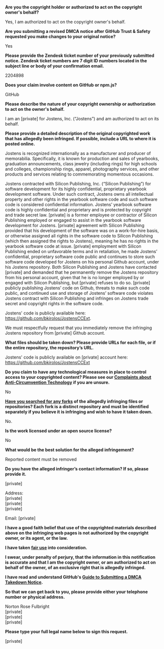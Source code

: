 **Are you the copyright holder or authorized to act on the copyright owner's behalf?**

Yes, I am authorized to act on the copyright owner's behalf.

**Are you submitting a revised DMCA notice after GitHub Trust & Safety requested you make changes to your original notice?**

Yes

**Please provide the Zendesk ticket number of your previously submitted notice. Zendesk ticket numbers are 7 digit ID numbers located in the subject line or body of your confirmation email.**

2204898

**Does your claim involve content on GitHub or npm.js?**

GitHub

**Please describe the nature of your copyright ownership or authorization to act on the owner's behalf.**

I am an [private] for Jostens, Inc. (“Jostens”) and am authorized to act on its behalf.

**Please provide a detailed description of the original copyrighted work that has allegedly been infringed. If possible, include a URL to where it is posted online.**

Jostens is recognized internationally as a manufacturer and producer of memorabilia. Specifically, it is known for production and sales of yearbooks, graduation announcements, class jewelry (including rings) for high schools and colleges, championship rings, apparel, photography services, and other products and services relating to commemorating momentous occasions.

Jostens contracted with Silicon Publishing, Inc. (“Silicon Publishing”) for software development for its highly confidential, proprietary yearbook development software. Under such contract, Jostens owns all intellectual property and other rights in the yearbook software code and such software code is considered confidential information. Jostens’ yearbook software code is highly confidential and proprietary and is protected by copyright and trade secret law. [private] is a former employee or contractor of Silicon Publishing employed or engaged to assist in the yearbook software development for Jostens. [private] agreement with Silicon Publishing provided that his development of the software was on a work-for-hire basis, or otherwise assigned all rights in the software code to Silicon Publishing (which then assigned the rights to Jostens), meaning he has no rights in the yearbook software code at issue. [private] employment with Silicon Publishing ended on unfavorable terms and in retaliation, he made Jostens’ confidential, proprietary software code public and continues to store such software code developed for Jostens on his personal Github account, under his Jostens repository. Both Silicon Publishing and Jostens have contacted [private] and demanded that he permanently remove the Jostens repository from his personal account, given that he is no longer employed by or engaged with Silicon Publishing, but [private] refuses to do so. [private] publicly publishing Jostens’ code on Github, threats to make such code public, and continued use and storage of Jostens’ software code violates Jostens contract with Silicon Publishing and infringes on Jostens trade secret and copyright rights in the software code.

Jostens' code is publicly available here: https://github.com/bkirolos/JostensCCExt.

We must respectfully request that you immediately remove the infringing Jostens repository from [private] Github account.

**What files should be taken down? Please provide URLs for each file, or if the entire repository, the repository’s URL.**

Jostens' code is publicly available on [private] account here: https://github.com/bkirolos/JostensCCExt

**Do you claim to have any technological measures in place to control access to your copyrighted content? Please see our <a href="https://docs.github.com/articles/guide-to-submitting-a-dmca-takedown-notice#complaints-about-anti-circumvention-technology">Complaints about Anti-Circumvention Technology</a> if you are unsure.**

No

**<a href="https://docs.github.com/articles/dmca-takedown-policy#b-what-about-forks-or-whats-a-fork">Have you searched for any forks</a> of the allegedly infringing files or repositories? Each fork is a distinct repository and must be identified separately if you believe it is infringing and wish to have it taken down.**

No.

**Is the work licensed under an open source license?**

No

**What would be the best solution for the alleged infringement?**

Reported content must be removed

**Do you have the alleged infringer’s contact information? If so, please provide it.**

[private]

Address:  
[private]  
[private]  
[private]  

Email: [private]  

**I have a good faith belief that use of the copyrighted materials described above on the infringing web pages is not authorized by the copyright owner, or its agent, or the law.**

**I have taken <a href="https://www.lumendatabase.org/topics/22">fair use</a> into consideration.**

**I swear, under penalty of perjury, that the information in this notification is accurate and that I am the copyright owner, or am authorized to act on behalf of the owner, of an exclusive right that is allegedly infringed.**

**I have read and understand GitHub's <a href="https://docs.github.com/articles/guide-to-submitting-a-dmca-takedown-notice/">Guide to Submitting a DMCA Takedown Notice</a>.**

**So that we can get back to you, please provide either your telephone number or physical address.**

Norton Rose Fulbright  
[private]  
[private]  
[private]  

**Please type your full legal name below to sign this request.**

[private]  
